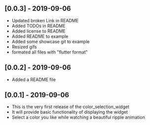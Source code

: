 ## [0.0.3] - 2019-09-06

* Updated broken Link in README
* Added TODOs in README
* Added license to README
* Added README to example
* Added some showcase git to example
* Resized gifs
* formated all files with "flutter format"

## [0.0.2] - 2019-09-06

* Added a README file

## [0.0.1] - 2019-09-06

* This is the very first release of the color_selection_widget
* It will provide basic functionality of displaying the widget
* Select a color you like while watching a beautiful ripple animation
